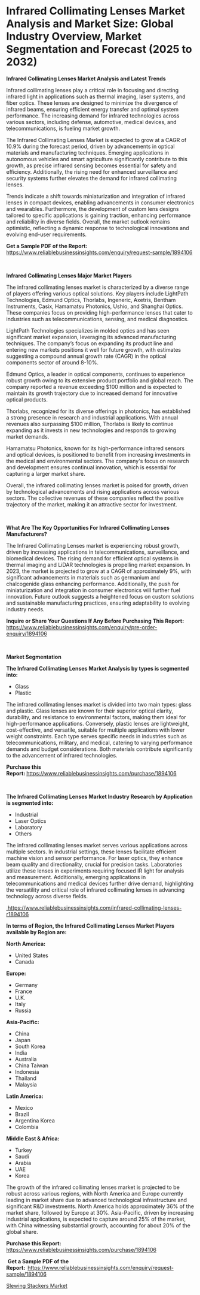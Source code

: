 <p><h1>Infrared Collimating Lenses Market Analysis and Market Size: Global Industry Overview, Market Segmentation and Forecast (2025 to 2032)</h1></p><p><strong>Infrared Collimating Lenses Market Analysis and Latest Trends</strong></p>
<p><p>Infrared collimating lenses play a critical role in focusing and directing infrared light in applications such as thermal imaging, laser systems, and fiber optics. These lenses are designed to minimize the divergence of infrared beams, ensuring efficient energy transfer and optimal system performance. The increasing demand for infrared technologies across various sectors, including defense, automotive, medical devices, and telecommunications, is fueling market growth.</p><p>The Infrared Collimating Lenses Market is expected to grow at a CAGR of 10.9% during the forecast period, driven by advancements in optical materials and manufacturing techniques. Emerging applications in autonomous vehicles and smart agriculture significantly contribute to this growth, as precise infrared sensing becomes essential for safety and efficiency. Additionally, the rising need for enhanced surveillance and security systems further elevates the demand for infrared collimating lenses. </p><p>Trends indicate a shift towards miniaturization and integration of infrared lenses in compact devices, enabling advancements in consumer electronics and wearables. Furthermore, the development of custom lens designs tailored to specific applications is gaining traction, enhancing performance and reliability in diverse fields. Overall, the market outlook remains optimistic, reflecting a dynamic response to technological innovations and evolving end-user requirements.</p></p>
<p><strong>Get a Sample PDF of the Report:&nbsp;</strong> <a href="https://www.reliablebusinessinsights.com/enquiry/request-sample/1894106?utm_campaign=2255&utm_medium=2&utm_source=Github&utm_content=ia&utm_term=01032025&utm_id=infrared-collimating-lenses">https://www.reliablebusinessinsights.com/enquiry/request-sample/1894106</a></p>
<p>&nbsp;</p>
<p><strong>Infrared Collimating Lenses Major Market Players</strong></p>
<p><p>The infrared collimating lenses market is characterized by a diverse range of players offering various optical solutions. Key players include LightPath Technologies, Edmund Optics, Thorlabs, Ingeneric, Axetris, Bentham Instruments, Casix, Hamamatsu Photonics, Ushio, and Shanghai Optics. These companies focus on providing high-performance lenses that cater to industries such as telecommunications, sensing, and medical diagnostics.</p><p>LightPath Technologies specializes in molded optics and has seen significant market expansion, leveraging its advanced manufacturing techniques. The company’s focus on expanding its product line and entering new markets positions it well for future growth, with estimates suggesting a compound annual growth rate (CAGR) in the optical components sector of around 8-10%.</p><p>Edmund Optics, a leader in optical components, continues to experience robust growth owing to its extensive product portfolio and global reach. The company reported a revenue exceeding $100 million and is expected to maintain its growth trajectory due to increased demand for innovative optical products.</p><p>Thorlabs, recognized for its diverse offerings in photonics, has established a strong presence in research and industrial applications. With annual revenues also surpassing $100 million, Thorlabs is likely to continue expanding as it invests in new technologies and responds to growing market demands.</p><p>Hamamatsu Photonics, known for its high-performance infrared sensors and optical devices, is positioned to benefit from increasing investments in the medical and environmental sectors. The company's focus on research and development ensures continual innovation, which is essential for capturing a larger market share. </p><p>Overall, the infrared collimating lenses market is poised for growth, driven by technological advancements and rising applications across various sectors. The collective revenues of these companies reflect the positive trajectory of the market, making it an attractive sector for investment.</p></p>
<p>&nbsp;</p>
<p><strong>What Are The Key Opportunities For Infrared Collimating Lenses Manufacturers?</strong></p>
<p><p>The Infrared Collimating Lenses market is experiencing robust growth, driven by increasing applications in telecommunications, surveillance, and biomedical devices. The rising demand for efficient optical systems in thermal imaging and LiDAR technologies is propelling market expansion. In 2023, the market is projected to grow at a CAGR of approximately 9%, with significant advancements in materials such as germanium and chalcogenide glass enhancing performance. Additionally, the push for miniaturization and integration in consumer electronics will further fuel innovation. Future outlook suggests a heightened focus on custom solutions and sustainable manufacturing practices, ensuring adaptability to evolving industry needs.</p></p>
<p><strong>Inquire or Share Your Questions If Any Before Purchasing This Report:</strong> <a href="https://www.reliablebusinessinsights.com/enquiry/pre-order-enquiry/1894106?utm_campaign=2255&utm_medium=2&utm_source=Github&utm_content=ia&utm_term=01032025&utm_id=infrared-collimating-lenses">https://www.reliablebusinessinsights.com/enquiry/pre-order-enquiry/1894106</a></p>
<p>&nbsp;</p>
<p><strong>Market Segmentation</strong></p>
<p><strong>The Infrared Collimating Lenses Market Analysis by types is segmented into:</strong></p>
<p><ul><li>Glass</li><li>Plastic</li></ul></p>
<p><p>The infrared collimating lenses market is divided into two main types: glass and plastic. Glass lenses are known for their superior optical clarity, durability, and resistance to environmental factors, making them ideal for high-performance applications. Conversely, plastic lenses are lightweight, cost-effective, and versatile, suitable for multiple applications with lower weight constraints. Each type serves specific needs in industries such as telecommunications, military, and medical, catering to varying performance demands and budget considerations. Both materials contribute significantly to the advancement of infrared technologies.</p></p>
<p><strong>Purchase this Report:&nbsp;</strong><a href="https://www.reliablebusinessinsights.com/purchase/1894106?utm_campaign=2255&utm_medium=2&utm_source=Github&utm_content=ia&utm_term=01032025&utm_id=infrared-collimating-lenses">https://www.reliablebusinessinsights.com/purchase/1894106</a></p>
<p>&nbsp;</p>
<p><strong>The Infrared Collimating Lenses Market Industry Research by Application is segmented into:</strong></p>
<p><ul><li>Industrial</li><li>Laser Optics</li><li>Laboratory</li><li>Others</li></ul></p>
<p><p>The infrared collimating lenses market serves various applications across multiple sectors. In industrial settings, these lenses facilitate efficient machine vision and sensor performance. For laser optics, they enhance beam quality and directionality, crucial for precision tasks. Laboratories utilize these lenses in experiments requiring focused IR light for analysis and measurement. Additionally, emerging applications in telecommunications and medical devices further drive demand, highlighting the versatility and critical role of infrared collimating lenses in advancing technology across diverse fields.</p></p>
<p><a href="https://www.reliablebusinessinsights.com/infrared-collimating-lenses-r1894106?utm_campaign=2255&utm_medium=2&utm_source=Github&utm_content=ia&utm_term=01032025&utm_id=infrared-collimating-lenses">&nbsp;https://www.reliablebusinessinsights.com/infrared-collimating-lenses-r1894106</a></p>
<p><strong>In terms of Region, the Infrared Collimating Lenses Market Players available by Region are:</strong></p>
<p>
    <p> <strong> North America: </strong>
        <ul>
            <li>United States</li>
            <li>Canada</li>
        </ul>
        </p> 
    <p> <strong> Europe: </strong>
        <ul>
            <li>Germany</li>
            <li>France</li>
            <li>U.K.</li>
            <li>Italy</li>
            <li>Russia</li>
        </ul>
        </p> 
    <p> <strong> Asia-Pacific: </strong>
        <ul>
            <li>China</li>
            <li>Japan</li>
            <li>South Korea</li>
            <li>India</li>
            <li>Australia</li>
            <li>China Taiwan</li>
            <li>Indonesia</li>
            <li>Thailand</li>
            <li>Malaysia</li>
        </ul>
        </p> 
    <p> <strong> Latin America: </strong>
        <ul>
            <li>Mexico</li>
            <li>Brazil</li>
            <li>Argentina Korea</li>
            <li>Colombia</li>
        </ul>
        </p> 
    <p> <strong> Middle East & Africa: </strong>
        <ul>
            <li>Turkey</li>
            <li>Saudi</li>
            <li>Arabia</li>
            <li>UAE</li>
            <li>Korea</li>
        </ul>
    </p>
    </p>
<p><p>The growth of the infrared collimating lenses market is projected to be robust across various regions, with North America and Europe currently leading in market share due to advanced technological infrastructure and significant R&D investments. North America holds approximately 36% of the market share, followed by Europe at 30%. Asia-Pacific, driven by increasing industrial applications, is expected to capture around 25% of the market, with China witnessing substantial growth, accounting for about 20% of the global share.</p></p>
<p><strong>Purchase this Report: </strong><a href="https://www.reliablebusinessinsights.com/purchase/1894106?utm_campaign=2255&utm_medium=2&utm_source=Github&utm_content=ia&utm_term=01032025&utm_id=infrared-collimating-lenses">https://www.reliablebusinessinsights.com/purchase/1894106</a></p>
<p>&nbsp;<strong>Get a Sample PDF of the Report:&nbsp;&nbsp;</strong><a href="https://www.reliablebusinessinsights.com/enquiry/request-sample/1894106?utm_campaign=2255&utm_medium=2&utm_source=Github&utm_content=ia&utm_term=01032025&utm_id=infrared-collimating-lenses">https://www.reliablebusinessinsights.com/enquiry/request-sample/1894106</a></p>
<p><strong></strong></p>
<p><p><a href="https://github.com/sca704osol/Market-Research-Report-List-1/blob/main/slewing-stackers-market.md?utm_campaign=2255&utm_medium=2&utm_source=Github&utm_content=ia&utm_term=01032025&utm_id=infrared-collimating-lenses">Slewing Stackers Market</a></p></p>